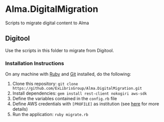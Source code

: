 # Alma.DigitalMigration
Scripts to migrate digital content to Alma

## Digitool
Use the scripts in this folder to migrate from Digitool.
### Installation Instructions
On any machine with [Ruby](https://www.ruby-lang.org/en/) and [Git](http://git-scm.com/) installed, do the following:
1. Clone this repository: `git clone https://github.com/ExLibrisGroup/Alma.DigitalMigration.git`
2. Install dependencies: `gem install rest-client nokogiri aws-sdk`
3. Define the variables contained in the `config.rb` file
4. Define AWS credentials with `[PROFILE]` as institution (see [here](http://docs.aws.amazon.com/cli/latest/userguide/cli-chap-getting-started.html#cli-config-files) for more details)
5. Run the application: `ruby migrate.rb`
